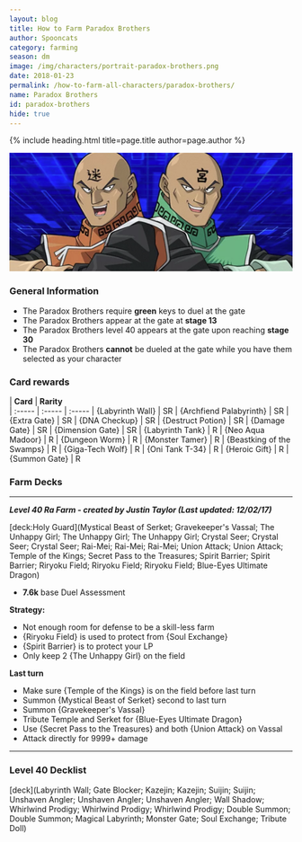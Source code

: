 ```yaml
---
layout: blog
title: How to Farm Paradox Brothers
author: Spooncats
category: farming
season: dm
image: /img/characters/portrait-paradox-brothers.png
date: 2018-01-23
permalink: /how-to-farm-all-characters/paradox-brothers/
name: Paradox Brothers
id: paradox-brothers
hide: true
---
```


{% include heading.html title=page.title author=page.author %}

![parabros banner](img/events/paradox.png)

### General Information
* The Paradox Brothers require **green** keys to duel at the gate
* The Paradox Brothers appear at the gate at **stage 13**
* The Paradox Brothers level 40 appears at the gate upon reaching **stage 30**
* The Paradox Brothers **cannot** be dueled at the gate while you have them selected as your character

### Card rewards

| **Card** |  **Rarity**  
| :----- | :----- | :----- 
| {Labyrinth Wall} | SR
| {Archfiend Palabyrinth} | SR
| {Extra Gate} | SR
| {DNA Checkup} | SR
| {Destruct Potion} | SR
| {Damage Gate} | SR
| {Dimension Gate} | SR
| {Labyrinth Tank} | R
| {Neo Aqua Madoor} | R
| {Dungeon Worm} | R
| {Monster Tamer} | R
| {Beastking of the Swamps} | R
| {Giga-Tech Wolf} | R
| {Oni Tank T-34} | R
| {Heroic Gift} | R
| {Summon Gate} | R

### Farm Decks
---
***Level 40 Ra Farm - created by Justin Taylor (Last updated: 12/02/17)***

[deck:Holy Guard](Mystical Beast of Serket; Gravekeeper's Vassal; The Unhappy Girl; The Unhappy Girl; The Unhappy Girl; Crystal Seer; Crystal Seer; Crystal Seer; Rai-Mei; Rai-Mei; Rai-Mei; Union Attack; Union Attack; Temple of the Kings; Secret Pass to the Treasures; Spirit Barrier; Spirit Barrier; Riryoku Field; Riryoku Field; Riryoku Field; Blue-Eyes Ultimate Dragon)

* **7.6k** base Duel Assessment

**Strategy:**
* Not enough room for defense to be a skill-less farm
* {Riryoku Field} is used to protect from {Soul Exchange}
* {Spirit Barrier} is to protect your LP
* Only keep 2 {The Unhappy Girl} on the field

**Last turn**
* Make sure {Temple of the Kings} is on the field before last turn
* Summon {Mystical Beast of Serket} second to last turn
* Summon {Gravekeeper's Vassal}
* Tribute Temple and Serket for {Blue-Eyes Ultimate Dragon}
* Use {Secret Pass to the Treasures} and both {Union Attack} on Vassal
* Attack directly for 9999+ damage

---
### Level 40 Decklist

[deck](Labyrinth Wall; Gate Blocker; Kazejin; Kazejin; Suijin; Suijin; Unshaven Angler; Unshaven Angler; Unshaven Angler; Wall Shadow; Whirlwind Prodigy; Whirlwind Prodigy; Whirlwind Prodigy; Double Summon; Double Summon; Magical Labyrinth; Monster Gate; Soul Exchange; Tribute Doll)
